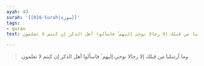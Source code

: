 ```yaml
---
ayah: 43
surah: '[[016-Surah|سورة]]'
tags:
- quran
text: وما أرسلنا من قبلك إلا رجالا نوحي إليهم ۚ فاسألوا أهل الذكر إن كنتم لا تعلمون

---
```

> وما أرسلنا من قبلك إلا رجالا نوحي إليهم ۚ فاسألوا أهل الذكر إن كنتم لا تعلمون
